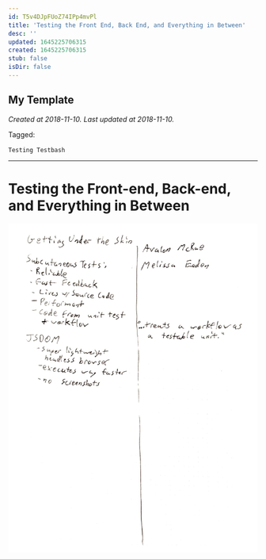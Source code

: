 ```yaml
---
id: T5v4DJpFUoZ74IPp4mvPl
title: 'Testing the Front End, Back End, and Everything in Between'
desc: ''
updated: 1645225706315
created: 1645225706315
stub: false
isDir: false
---
```

My Template
---

_Created at 2018-11-10._
_Last updated at 2018-11-10._



Tagged: 
```
Testing Testbash
```


---

# Testing the Front-end, Back-end, and Everything in Between


![RB 2018-11-1012.jpg](assets/RB-2018-11-1012.jpg)


